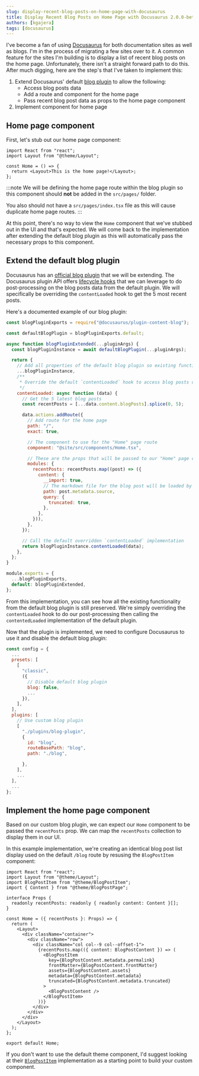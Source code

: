 ```yaml
---
slug: display-recent-blog-posts-on-home-page-with-docusaurus
title: Display Recent Blog Posts on Home Page with Docusaurus 2.0.0-beta.16
authors: [kgajera]
tags: [docusaurus]
---
```


I've become a fan of using [Docusaurus](https://docusaurus.io) for both documentation sites as well as blogs. I'm in the process of migrating a few sites over to it. A common feature for the sites I'm building is to display a list of recent blog posts on the home page. Unfortunately, there isn't a straight forward path to do this.<!--truncate--> After much digging, here are the step's that I've taken to implement this:

1. Extend Docusaurus' default [blog plugin](https://docusaurus.io/docs/api/plugins/@docusaurus/plugin-content-blog) to allow the following:
   - Access blog posts data
   - Add a route and component for the home page
   - Pass recent blog post data as props to the home page component
2. Implement component for home page

## Home page component

First, let's stub out our home page component:

```tsx title="/src/components/Home.tsx"
import React from "react";
import Layout from "@theme/Layout";

const Home = () => {
  return <Layout>This is the home page!</Layout>;
};
```

:::note
We will be defining the home page route within the blog plugin so this component should **not** be added in the `src/pages/` folder.

You also should not have a `src/pages/index.tsx` file as this will cause duplicate home page routes.
:::

At this point, there's no way to view the `Home` component that we've stubbed out in the UI and that's expected. We will come back to the implementation after extending the default blog plugin as this will automatically pass the necessary props to this component.

## Extend the default blog plugin

Docusaurus has an [official blog plugin](https://docusaurus.io/docs/api/plugins/@docusaurus/plugin-content-blog) that we will be extending. The Docusaurus plugin API offers [lifecycle hooks](https://docusaurus.io/docs/api/plugin-methods/lifecycle-apis) that we can leverage to do post-processing on the blog posts data from the default plugin. We will specifically be overriding the `contentLoaded` hook to get the 5 most recent posts.

Here's a documented example of our blog plugin:

```js title="/plugins/blog-plugin.js"
const blogPluginExports = require("@docusaurus/plugin-content-blog");

const defaultBlogPlugin = blogPluginExports.default;

async function blogPluginExtended(...pluginArgs) {
  const blogPluginInstance = await defaultBlogPlugin(...pluginArgs);

  return {
    // Add all properties of the default blog plugin so existing functionality is preserved
    ...blogPluginInstance,
    /**
     * Override the default `contentLoaded` hook to access blog posts data
     */
    contentLoaded: async function (data) {
      // Get the 5 latest blog posts
      const recentPosts = [...data.content.blogPosts].splice(0, 5);

      data.actions.addRoute({
        // Add route for the home page
        path: "/",
        exact: true,

        // The component to use for the "Home" page route
        component: "@site/src/components/Home.tsx",

        // These are the props that will be passed to our "Home" page component
        modules: {
          recentPosts: recentPosts.map((post) => ({
            content: {
              __import: true,
              // The markdown file for the blog post will be loaded by webpack
              path: post.metadata.source,
              query: {
                truncated: true,
              },
            },
          })),
        },
      });

      // Call the default overridden `contentLoaded` implementation
      return blogPluginInstance.contentLoaded(data);
    },
  };
}

module.exports = {
  ...blogPluginExports,
  default: blogPluginExtended,
};
```

From this implementation, you can see how all the existing functionality from the default blog plugin is still preserved. We're simply overriding the `contentLoaded` hook to do our post-processing then calling the `contentedLoaded` implementation of the default plugin.

Now that the plugin is implemented, we need to configure Docusaurus to use it and disable the default blog plugin:

```js title="docusaurus.config.js"
const config = {
  ...
  presets: [
    [
      "classic",
      ({
        // Disable default blog plugin
        blog: false,
        ...
      }),
    ],
  ],
  plugins: [
    // Use custom blog plugin
    [
      "./plugins/blog-plugin",
      {
        id: "blog",
        routeBasePath: "blog",
        path: "./blog",

      },
    ],
    ...
  ],
  ...
};
```

## Implement the home page component

Based on our custom blog plugin, we can expect our `Home` component to be passed the `recentPosts` prop. We can map the `recentPosts` collection to display them in our UI.

In this example implementation, we're creating an identical blog post list display used on the default `/blog` route by resusing the `BlogPostItem` component:

```tsx title="/src/components/Home.tsx"
import React from "react";
import Layout from "@theme/Layout";
import BlogPostItem from "@theme/BlogPostItem";
import { Content } from "@theme/BlogPostPage";

interface Props {
  readonly recentPosts: readonly { readonly content: Content }[];
}

const Home = ({ recentPosts }: Props) => {
  return (
    <Layout>
      <div className="container">
        <div className="row">
          <div className="col col--9 col--offset-1">
            {recentPosts.map(({ content: BlogPostContent }) => (
              <BlogPostItem
                key={BlogPostContent.metadata.permalink}
                frontMatter={BlogPostContent.frontMatter}
                assets={BlogPostContent.assets}
                metadata={BlogPostContent.metadata}
                truncated={BlogPostContent.metadata.truncated}
              >
                <BlogPostContent />
              </BlogPostItem>
            ))}
          </div>
        </div>
      </div>
    </Layout>
  );
};

export default Home;
```

If you don't want to use the default theme component, I'd suggest looking at their [`BlogPostItem`](https://github.com/facebook/docusaurus/blob/main/packages/docusaurus-theme-classic/src/theme/BlogPostItem/index.tsx) implementation as a starting point to build your custom component.
